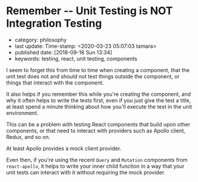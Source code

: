 Remember -- Unit Testing is NOT Integration Testing
===================================================

-   category: philosophy
-   last update: Time-stamp: \<2020-03-23 05:07:03 tamara\>
-   published date: \[2018-09-16 Sun 13:34\]
-   keywords: testing, react, unit testing, components

I seem to forget this from time to time when creating a component, that the unit test does not and should not test things outside the component, or things that interact with the component.

It also helps if you remember this while you\'re creating the component, and why it often helps to write the tests first, even if you just give the test a title, at least spend a minute thinking about how you\'ll execute the test in the unit environment.

This can be a problem with testing React components that build upon other components, or that need to interact with providers such as Apollo client, Redux, and so on.

At least Apollo provides a mock client provider.

Even then, if you\'re using the recent `Query` and `Mutation` components from `react-apollo`, it helps to write your inner child function in a way that your unit tests can interact with it without requiring the mock provider.
